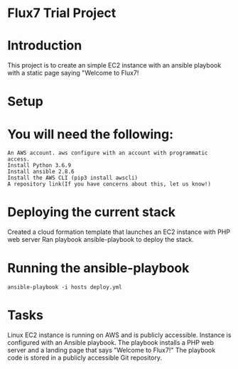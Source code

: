 # Flux7 Trial Project

# Introduction
   This project is to create an simple EC2 instance with an ansible playbook with a static page saying "Welcome to Flux7!

# Setup

# You will need the following:

    An AWS account. aws configure with an account with programmatic access. 
    Install Python 3.6.9
    Install ansible 2.8.6
    Install the AWS CLI (pip3 install awscli)    
    A repository link(If you have concerns about this, let us know!)

# Deploying the current stack

   Created a cloud formation template that launches an EC2 instance with PHP web server
   Ran playbook ansible-playbook to deploy the stack.


# Running the ansible-playbook

    ansible-playbook -i hosts deploy.yml

# Tasks

  Linux EC2 instance is running on AWS and is publicly accessible.
  Instance is configured with an Ansible playbook.
  The playbook installs a PHP web server and a landing page that says "Welcome to Flux7!"
  The playbook code is stored in a publicly accessible Git repository.

